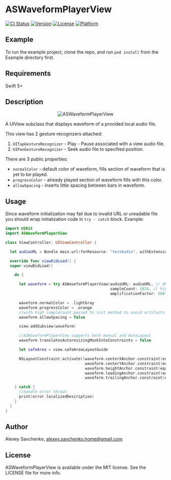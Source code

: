 # ASWaveformPlayerView

[![CI Status](http://img.shields.io/travis/alexey-savchenko/ASWaveformPlayerView.svg?style=flat)](https://travis-ci.org/alexey-savchenko/ASWaveformPlayerView)
[![Version](https://img.shields.io/cocoapods/v/ASWaveformPlayerView.svg?style=flat)](http://cocoapods.org/pods/ASWaveformPlayerView)
[![License](https://img.shields.io/cocoapods/l/ASWaveformPlayerView.svg?style=flat)](http://cocoapods.org/pods/ASWaveformPlayerView)
[![Platform](https://img.shields.io/cocoapods/p/ASWaveformPlayerView.svg?style=flat)](http://cocoapods.org/pods/ASWaveformPlayerView)

## Example

To run the example project, clone the repo, and run `pod install` from the Example directory first.

## Requirements
Swift 5+

## Description


<p align="center">
<img src="https://i.imgur.com/f4mPtwJ.png" alt="ASWaveformPlayerView"/>
</p>

A UIView subclass that displays waveform of a provided local audio file.

This view has 2 gesture recognizers attached:
1) `UITapGestureRecognizer` - Play - Pause associated with a view audio file.
2) `UIPanGestureRecognizer` - Seek audio file to specified position.

There are 3 public properties:

* `normalColor` - default color of waveform, fills section of waveform that is yet to be played.
* `progressColor` - already played section of waveform fills with this color.
* `allowSpacing` - inserts little spacing between bars in waveform.

## Usage

Since waveform initialization may fail due to invalid URL or ureadable file you should wrap initialization code in `try - catch` block.
Example:

```swift
import UIKit
import ASWaveformPlayerView

class ViewController: UIViewController {

  let audioURL = Bundle.main.url(forResource: "testAudio", withExtension: "mp3")!

  override func viewDidLoad() {
  super.viewDidLoad()

    do {

      let waveform = try ASWaveformPlayerView(audioURL: audioURL, // URL to local a audio file
                                              sampleCount: 1024, // higher numbers make waveform more detailed
                                              amplificationFactor: 500) // constant that affects height of each 'bar' in waveform

      waveform.normalColor = .lightGray
      waveform.progressColor = .orange
      //with high sampleCount passed to init method to avoid artifacts set this to false
      waveform.allowSpacing = false

      view.addSubview(waveform)

      //ASWaveformPlayerView supports both manual and AutoLayout
      waveform.translatesAutoresizingMaskIntoConstraints = false

      let safeArea = view.safeAreaLayoutGuide

      NSLayoutConstraint.activate([waveform.centerXAnchor.constraint(equalTo: safeArea.centerXAnchor),
                                   waveform.centerYAnchor.constraint(equalTo: safeArea.centerYAnchor),
                                   waveform.heightAnchor.constraint(equalToConstant: 128),
                                   waveform.leadingAnchor.constraint(equalTo: safeArea.leadingAnchor),
                                   waveform.trailingAnchor.constraint(equalTo: safeArea.trailingAnchor)])

    } catch {
      //handle error thrown
      print(error.localizedDescription)
    }
  }
}
```

## Author

Alexey Savchenko, alexey.savchenko.home@gmail.com

## License

ASWaveformPlayerView is available under the MIT license. See the LICENSE file for more info.

